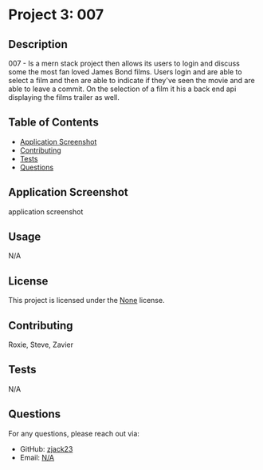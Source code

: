 # Project 3: 007


## Description

007 - Is a mern stack project then allows its users to login and discuss some the most fan loved James Bond films. Users login and are able to select a film and then are able to indicate if they've seen the movie and are able to leave a commit. On the selection of a film it his a back end api displaying the films trailer as well. 

## Table of Contents

- [Application Screenshot](#ApplicationScreenshot)
- [Contributing](#contributing)
- [Tests](#tests)
- [Questions](#questions)

## Application Screenshot

application screenshot 

## Usage

N/A

## License

This project is licensed under the [None](https://opensource.org/licenses/None) license.

## Contributing

Roxie, Steve, Zavier

## Tests

N/A

## Questions

For any questions, please reach out via:

- GitHub: [zjack23](https://github.com/zjack23)
- Email: [N/A](mailto:N/A)
